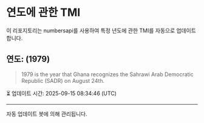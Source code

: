 
# 연도에 관한 TMI

이 리포지토리는 numbersapi를 사용하여 특정 년도에 관한 TMI를 자동으로 업데이트합니다.

## 연도: (1979)
> 1979 is the year that Ghana recognizes the Sahrawi Arab Democratic Republic (SADR) on August 24th.

⏳ 업데이트 시간: 2025-09-15 08:34:46 (UTC)

---
자동 업데이트 봇에 의해 관리됩니다.
